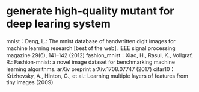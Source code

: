 # generate high-quality mutant for deep learing system
mnist：Deng, L.: The mnist database of handwritten digit images for machine learning research [best of the web]. IEEE signal processing magazine 29(6), 141–142 (2012)
fashion_mnist：Xiao, H., Rasul, K., Vollgraf, R.: Fashion-mnist: a novel image dataset for benchmarking machine learning algorithms. arXiv preprint arXiv:1708.07747 (2017)
cifar10：Krizhevsky, A., Hinton, G., et al.: Learning multiple layers of features from tiny images (2009)
